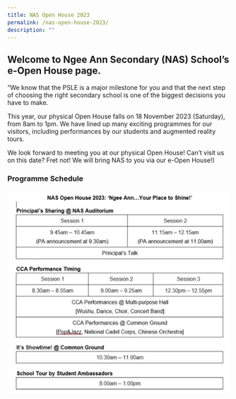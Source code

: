 ```yaml
---
title: NAS Open House 2023
permalink: /nas-open-house-2023/
description: ""
---
```

## Welcome to Ngee Ann Secondary (NAS) School’s e-Open House page. 

“We know that the PSLE is a major milestone for you and that the next step of choosing the right secondary school is one of the biggest decisions you have to make. 

This year, our physical Open House falls on 18 November 2023 (Saturday), from 8am to 1pm. We have lined up many exciting programmes for our visitors, including performances by our students and augmented reality tours.

We look forward to meeting you at our physical Open House!
Can’t visit us on this date? Fret not! We will bring NAS to you via our e-Open House!)

### Programme Schedule

![Open house 2023 schedule](/images/openhouse%202023%20schedule.jpg)